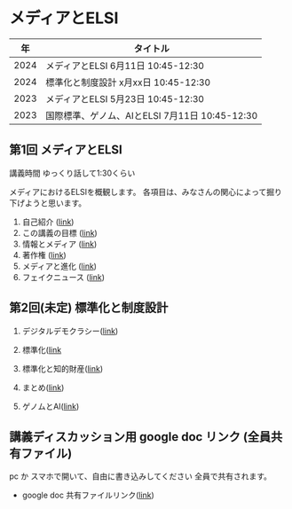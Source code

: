 # メディアとELSI
|年 | タイトル  |
| --- | --- |
| 2024 | メディアとELSI 6月11日 10:45-12:30 |
| 2024  |標準化と制度設計 x月xx日 10:45-12:30 |
| 2023  |メディアとELSI 5月23日 10:45-12:30 |
| 2023 | 国際標準、ゲノム、AIとELSI 7月11日 10:45-12:30 |

## 第1回 メディアとELSI

講義時間 ゆっくり話して1:30くらい


メディアにおけるELSIを概観します。
各項目は、みなさんの関心によって掘り下げようと思います。

1. 自己紹介 ([link](01_10_self_introduction.md))
1. この講義の目標 ([link](01_20_introduction.md))
1. 情報とメディア ([link](01_30_information.md))
1. 著作権 ([link](01_40_copyright.md))
1. メディアと進化 ([link](01_50_evolutional_sociology.md))
1. フェイクニュース ([link](01_60_fakenews.md))

## 第2回(未定) 標準化と制度設計
1. デジタルデモクラシー([link](02_10_digitaldemocracy.md))
1. 標準化([link](02_20_standardization.md)
1. 標準化と知的財産([link](02_30_standardization.md))

1. まとめ([link](02_40_conclusion.md))
1. ゲノムとAI([link](02_050_genomeandai.md))


## 講義ディスカッション用 google doc リンク (全員共有ファイル)

pc か スマホで開いて、自由に書き込みしてください
全員で共有されます。
- google doc 共有ファイルリンク([link](https://docs.google.com/document/d/1hmgOeF4epq0vflLXdMDp3cc7sJl1ow9kgsXUZWptq28/edit?usp=drive_link))
